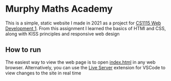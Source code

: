 # Murphy Maths Academy
This is a simple, static website I made in 2021 as a project for [CS1115 Web Development 1](http://www.cs.ucc.ie/~dgb/courses/wd1.html).
From this assignment I learned the basics of HTMl and CSS, along with KISS principles and responsive web design

## How to run
The easiest way to view the web page is to open [index.html](index.html) in any web browser.
Alternatively, you can use the [Live Server](https://marketplace.visualstudio.com/items?itemName=ritwickdey.LiveServer) extension for VSCode to view changes to the site in real time 

